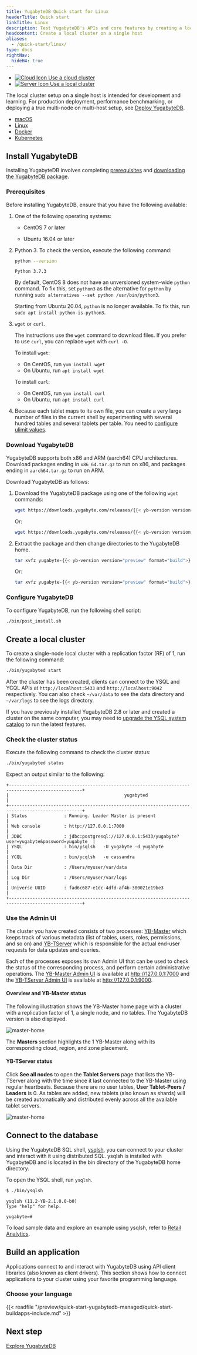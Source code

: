 ```yaml
---
title: YugabyteDB Quick start for Linux
headerTitle: Quick start
linkTitle: Linux
description: Test YugabyteDB's APIs and core features by creating a local cluster on a single host.
headcontent: Create a local cluster on a single host
aliases:
  - /quick-start/linux/
type: docs
rightNav:
  hideH4: true
---
```


<ul class="nav nav-tabs-alt nav-tabs-yb">
  <li>
    <a href="../../quick-start-yugabytedb-managed/" class="nav-link">
      <img src="/icons/cloud.svg" alt="Cloud Icon">
      Use a cloud cluster
    </a>
  </li>
  <li class="active">
    <a href="../../quick-start/" class="nav-link">
      <img src="/icons/database.svg" alt="Server Icon">
      Use a local cluster
    </a>
  </li>
</ul>

The local cluster setup on a single host is intended for development and learning. For production deployment, performance benchmarking, or deploying a true multi-node on multi-host setup, see [Deploy YugabyteDB](../../deploy/).

<ul class="nav nav-tabs-alt nav-tabs-yb">
  <li>
    <a href="../" class="nav-link">
      <i class="fa-brands fa-apple" aria-hidden="true"></i>
      macOS
    </a>
  </li>
  <li class="active">
    <a href="../linux/" class="nav-link">
      <i class="fa-brands fa-linux" aria-hidden="true"></i>
      Linux
    </a>
  </li>
  <li>
    <a href="../docker/" class="nav-link">
      <i class="fa-brands fa-docker" aria-hidden="true"></i>
      Docker
    </a>
  </li>
  <li>
    <a href="../kubernetes/" class="nav-link">
      <i class="fa-regular fa-dharmachakra" aria-hidden="true"></i>
      Kubernetes
    </a>
  </li>
</ul>

## Install YugabyteDB

Installing YugabyteDB involves completing [prerequisites](#prerequisites) and [downloading the YugabyteDB package](#download-yugabytedb).

### Prerequisites

Before installing YugabyteDB, ensure that you have the following available:

1. One of the following operating systems:

    - <i class="icon-centos"></i> CentOS 7 or later

    - <i class="icon-ubuntu"></i> Ubuntu 16.04 or later

1. Python 3. To check the version, execute the following command:

    ```sh
    python --version
    ```

    ```output
    Python 3.7.3
    ```

    By default, CentOS 8 does not have an unversioned system-wide `python` command. To fix this, set `python3` as the alternative for `python` by running `sudo alternatives --set python /usr/bin/python3`.

    Starting from Ubuntu 20.04, `python` is no longer available. To fix this, run `sudo apt install python-is-python3`.

1. `wget` or `curl`.

    The instructions use the `wget` command to download files. If you prefer to use `curl`, you can replace `wget` with `curl -O`.

    To install `wget`:

    - On CentOS, run `yum install wget`
    - On Ubuntu, run `apt install wget`

    To install `curl`:

    - On CentOS, run `yum install curl`
    - On Ubuntu, run `apt install curl`

1. Because each tablet maps to its own file, you can create a very large number of files in the current shell by experimenting with several hundred tables and several tablets per table. You need to [configure ulimit values](../../deploy/manual-deployment/system-config/#ulimits).

### Download YugabyteDB

YugabyteDB supports both x86 and ARM (aarch64) CPU architectures. Download packages ending in `x86_64.tar.gz` to run on x86, and packages ending in `aarch64.tar.gz` to run on ARM.

Download YugabyteDB as follows:

1. Download the YugabyteDB package using one of the following `wget` commands:

    ```sh
    wget https://downloads.yugabyte.com/releases/{{< yb-version version="preview">}}/yugabyte-{{< yb-version version="preview" format="build">}}-linux-x86_64.tar.gz
    ```

    Or:

    ```sh
    wget https://downloads.yugabyte.com/releases/{{< yb-version version="preview">}}/yugabyte-{{< yb-version version="preview" format="build">}}-el8-aarch64.tar.gz
    ```

1. Extract the package and then change directories to the YugabyteDB home.

    ```sh
    tar xvfz yugabyte-{{< yb-version version="preview" format="build">}}-linux-x86_64.tar.gz && cd yugabyte-{{< yb-version version="preview">}}/
    ```

    Or:

    ```sh
    tar xvfz yugabyte-{{< yb-version version="preview" format="build">}}-el8-aarch64.tar.gz && cd yugabyte-{{< yb-version version="preview">}}/
    ```

### Configure YugabyteDB

To configure YugabyteDB, run the following shell script:

```sh
./bin/post_install.sh
```

## Create a local cluster

To create a single-node local cluster with a replication factor (RF) of 1, run the following command:

```sh
./bin/yugabyted start
```

After the cluster has been created, clients can connect to the YSQL and YCQL APIs at `http://localhost:5433` and `http://localhost:9042` respectively. You can also check `~/var/data` to see the data directory and `~/var/logs` to see the logs directory.

If you have previously installed YugabyteDB 2.8 or later and created a cluster on the same computer, you may need to [upgrade the YSQL system catalog](../../manage/upgrade-deployment/#upgrade-the-ysql-system-catalog) to run the latest features.

### Check the cluster status

Execute the following command to check the cluster status:

```sh
./bin/yugabyted status
```

Expect an output similar to the following:

```output
+--------------------------------------------------------------------------------------------------+
|                                            yugabyted                                             |
+--------------------------------------------------------------------------------------------------+
| Status              : Running. Leader Master is present                                          |
| Web console         : http://127.0.0.1:7000                                                      |
| JDBC                : jdbc:postgresql://127.0.0.1:5433/yugabyte?user=yugabyte&password=yugabyte  |
| YSQL                : bin/ysqlsh   -U yugabyte -d yugabyte                                       |
| YCQL                : bin/ycqlsh   -u cassandra                                                  |
| Data Dir            : /Users/myuser/var/data                                                     |
| Log Dir             : /Users/myuser/var/logs                                                     |
| Universe UUID       : fad6c687-e1dc-4dfd-af4b-380021e19be3                                       |
+--------------------------------------------------------------------------------------------------+
```

### Use the Admin UI

The cluster you have created consists of two processes: [YB-Master](../../architecture/concepts/yb-master/) which keeps track of various metadata (list of tables, users, roles, permissions, and so on) and [YB-TServer](../../architecture/concepts/yb-tserver/) which is responsible for the actual end-user requests for data updates and queries.

Each of the processes exposes its own Admin UI that can be used to check the status of the corresponding process, and perform certain administrative operations. The [YB-Master Admin UI](../../reference/configuration/yb-master/#admin-ui) is available at <http://127.0.0.1:7000> and the [YB-TServer Admin UI](../../reference/configuration/yb-tserver/#admin-ui) is available at <http://127.0.0.1:9000>.

#### Overview and YB-Master status

The following illustration shows the YB-Master home page with a cluster with a replication factor of 1, a single node, and no tables. The YugabyteDB version is also displayed.

![master-home](/images/admin/master-home-binary-rf1.png)

The **Masters** section highlights the 1 YB-Master along with its corresponding cloud, region, and zone placement.

#### YB-TServer status

Click **See all nodes** to open the **Tablet Servers** page that lists the YB-TServer along with the time since it last connected to the YB-Master using regular heartbeats. Because there are no user tables, **User Tablet-Peers / Leaders** is 0. As tables are added, new tablets (also known as shards) will be created automatically and distributed evenly across all the available tablet servers.

![master-home](/images/admin/master-tservers-list-binary-rf1.png)

## Connect to the database

Using the YugabyteDB SQL shell, [ysqlsh](../../admin/ysqlsh/), you can connect to your cluster and interact with it using distributed SQL. ysqlsh is installed with YugabyteDB and is located in the bin directory of the YugabyteDB home directory.

To open the YSQL shell, run `ysqlsh`.

```sh
$ ./bin/ysqlsh
```

```output
ysqlsh (11.2-YB-2.1.0.0-b0)
Type "help" for help.

yugabyte=#
```

To load sample data and explore an example using ysqlsh, refer to [Retail Analytics](../../sample-data/retail-analytics/).

## Build an application

Applications connect to and interact with YugabyteDB using API client libraries (also known as client drivers). This section shows how to connect applications to your cluster using your favorite programming language.

### Choose your language

{{< readfile "/preview/quick-start-yugabytedb-managed/quick-start-buildapps-include.md" >}}

## Next step

[Explore YugabyteDB](../../explore/)
